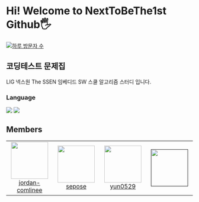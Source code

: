 # Hi! Welcome to NextToBeThe1st Github🖐️
[![하루 방문자 수](https://hits.seeyoufarm.com/api/count/incr/badge.svg?url=https://github.com/NextToBeThe1st)](https://github.com/tony9402/baekjoon)

## 코딩테스트 문제집

LIG 넥스원 The SSEN 임베디드 SW 스쿨 알고리즘 스터디 입니다.

### Language
<img src="https://img.shields.io/badge/C-A8B9CC?style=for-the-badge&logo=C&logoColor=white"/> <img src="https://img.shields.io/badge/C++-00599C?style=for-the-badge&logo=C%2B%2B&logoColor=white"/>

## Members

<table>
    <tr height="140px">
        <td align="center" width="130px">
            <a href="https://github.com/jordan-comlinee"><img height="100px" width="100px" src="https://avatars.githubusercontent.com/u/82654401?v=4https://avatars.githubusercontent.com/u/82654401?v=4"/></a>
            <br />
            <a href="https://github.com/jordan-comlinee">jordan-comlinee</a>
        </td>
        <td align="center" width="130px">
            <a href="https://github.com/sepose"><img height="100px" width="100px" src="https://avatars.githubusercontent.com/u/87268767?v=4"/></a>
            <br />
            <a href="https://github.com/sepose">sepose</a>
        </td>
        <td align="center" width="130px">
            <a href="https://github.com/yun0529"><img height="100px" width="100px" src="https://avatars.githubusercontent.com/u/95463482?v=4"/></a>
            <br />
            <a href="https://github.com/yun0529">yun0529</a>
        </td>
        <td align="center" width="130px">
            <a href=""><img height="100px" width="100px" src="4"/></a>
            <br />
            <a href=""></a>
        </td>
    </tr>
    
</table>
